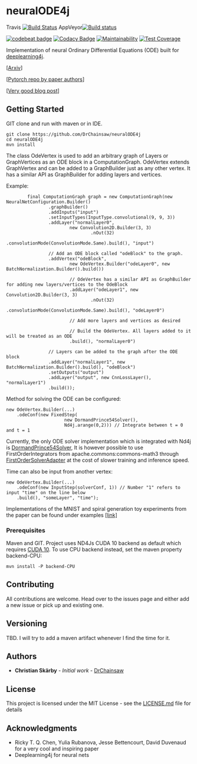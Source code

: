 # neuralODE4j

Travis [![Build Status](https://travis-ci.org/DrChainsaw/AmpControl.svg?branch=master)](https://travis-ci.org/DrChainsaw/NeuralODE4j)
AppVeyor[![Build status](https://ci.appveyor.com/api/projects/status/wjdi11f4cmx32ir8?svg=true)](https://ci.appveyor.com/project/DrChainsaw/neuralode4j)

[![codebeat badge](https://codebeat.co/badges/d9e719b4-5465-4f08-9c14-f924691cdd86)](https://codebeat.co/projects/github-com-drchainsaw-neuralode4j-master)
[![Codacy Badge](https://api.codacy.com/project/badge/Grade/d491774f94944895b6aa3e22b7aae8b3)](https://www.codacy.com/app/DrChainsaw/neuralODE4j?utm_source=github.com&amp;utm_medium=referral&amp;utm_content=DrChainsaw/neuralODE4j&amp;utm_campaign=Badge_Grade)
[![Maintainability](https://api.codeclimate.com/v1/badges/c0d216da01a0c8b8d615/maintainability)](https://codeclimate.com/github/DrChainsaw/neuralODE4j/maintainability)
[![Test Coverage](https://api.codeclimate.com/v1/badges/c0d216da01a0c8b8d615/test_coverage)](https://codeclimate.com/github/DrChainsaw/neuralODE4j/test_coverage)

Implementation of neural Ordinary Differential Equations (ODE) built for [deeplearning4j](https://deeplearning4j.org/).

[[Arxiv](https://arxiv.org/abs/1806.07366)]

[[Pytorch repo by paper authors](https://github.com/rtqichen/torchdiffeq)]

[[Very good blog post](https://julialang.org/blog/2019/01/fluxdiffeq)]

## Getting Started

GIT clone and run with maven or in IDE.

```
git clone https://github.com/DrChainsaw/neuralODE4j
cd neuralODE4j
mvn install
```

The class OdeVertex is used to add an arbitrary graph of Layers or GraphVertices as an ODE block in a ComputationGraph. OdeVertex
extends GraphVertex and can be added to a GraphBuilder just as any other vertex. It has a similar API as GraphBuilder for adding 
layers and vertices. 

Example:
```
        final ComputationGraph graph = new ComputationGraph(new NeuralNetConfiguration.Builder()
                .graphBuilder()
                .addInputs("input")
                .setInputTypes(InputType.convolutional(9, 9, 3))
                .addLayer("normalLayer0",
                        new Convolution2D.Builder(3, 3)
                                .nOut(32)
                                .convolutionMode(ConvolutionMode.Same).build(), "input")

                // Add an ODE block called "odeBlock" to the graph.
                .addVertex("odeBlock", 
                        new OdeVertex.Builder("odeLayer0", new BatchNormalization.Builder().build())
                        
                        // OdeVertex has a similar API as GraphBuilder for adding new layers/vertices to the OdeBlock
                        .addLayer("odeLayer1", new Convolution2D.Builder(3, 3)
                                .nOut(32)
                                .convolutionMode(ConvolutionMode.Same).build(), "odeLayer0")
                        
                        // Add more layers and vertices as desired
                        
                        // Build the OdeVertex. All layers added to it will be treated as an ODE
                        .build(), "normalLayer0")

                // Layers can be added to the graph after the ODE block
                .addLayer("normalLayer1", new BatchNormalization.Builder().build(), "odeBlock")
                .setOutputs("output")
                .addLayer("output", new CnnLossLayer(), "normalLayer1")
                .build());
```

Method for solving the ODE can be configured:

```
new OdeVertex.Builder(...)
    .odeConf(new FixedStep(
                      new DormandPrince54Solver(),
                      Nd4j.arange(0,2))) // Integrate between t = 0 and t = 1
```

Currently, the only ODE solver implementation which is integrated with Nd4j is [DormandPrince54Solver](./src/main/java/ode/solve/impl/DormandPrince54Solver.java), 
It is however possible to use FirstOrderIntegrators from apache.commons:commons-math3 through [FirstOrderSolverAdapter](./src/main/java/ode/solve/commons/FirstOrderSolverAdapter.java)
at the cost of slower training and inference speed.

Time can also be input from another vertex:
```
new OdeVertex.Builder(...)
    .odeConf(new InputStep(solverConf, 1)) // Number "1" refers to input "time" on the line below
    .build(), "someLayer", "time");  
```

Implementations of the MNIST and spiral generation toy experiments from the paper can be found under examples [[link]](./src/main/java/examples)

### Prerequisites

Maven and GIT. Project uses ND4Js CUDA 10 backend as default which requires [CUDA 10](https://deeplearning4j.org/docs/latest/deeplearning4j-config-cudnn).
To use CPU backend instead, set the maven property backend-CPU:

```
mvn install -P backend-CPU
```

## Contributing

All contributions are welcome. Head over to the issues page and either add a new issue or pick up and existing one.

## Versioning

TBD. I will try to add a maven artifact whenever I find the time for it.

## Authors

* **Christian Skärby** - *Initial work* - [DrChainsaw](https://github.com/DrChainsaw)

## License

This project is licensed under the MIT License - see the [LICENSE.md](LICENSE.md) file for details

## Acknowledgments

* Ricky T. Q. Chen, Yulia Rubanova, Jesse Bettencourt, David Duvenaud for a very cool and inspiring paper
* Deeplearning4j for neural nets
